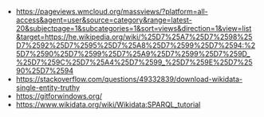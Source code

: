 - https://pageviews.wmcloud.org/massviews/?platform=all-access&agent=user&source=category&range=latest-20&subjectpage=1&subcategories=1&sort=views&direction=1&view=list&target=https://he.wikipedia.org/wiki/%25D7%25A7%25D7%2598%25D7%2592%25D7%2595%25D7%25A8%25D7%2599%25D7%2594:%25D7%2590%25D7%2599%25D7%25A9%25D7%2599%25D7%259D_%25D7%259C%25D7%25A4%25D7%2599_%25D7%259E%25D7%2590%25D7%2594
- https://stackoverflow.com/questions/49332839/download-wikidata-single-entity-truthy
- https://gitforwindows.org/
- https://www.wikidata.org/wiki/Wikidata:SPARQL_tutorial
